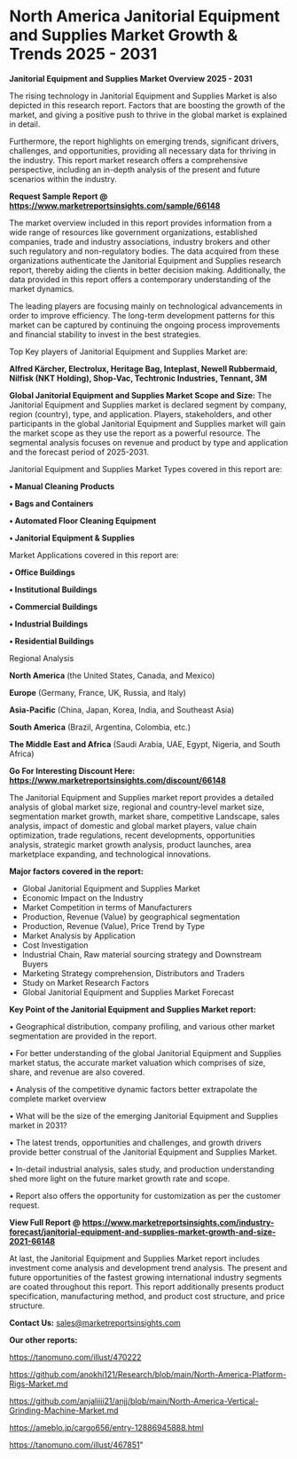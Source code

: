 # North America Janitorial Equipment and Supplies Market Growth & Trends 2025 - 2031

<Strong> Janitorial Equipment and Supplies Market Overview 2025 - 2031</strong>

The rising technology in Janitorial Equipment and Supplies Market is also depicted in this research report. Factors that are boosting the growth of the market, and giving a positive push to thrive in the global market is explained in detail.

Furthermore, the report highlights on emerging trends, significant drivers, challenges, and opportunities, providing all necessary data for thriving in the industry. This report market research offers a comprehensive perspective, including an in-depth analysis of the present and future scenarios within the industry.

<strong>Request Sample Report @ <a href=https://www.marketreportsinsights.com/sample/66148>https://www.marketreportsinsights.com/sample/66148</a></strong>

The market overview included in this report provides information from a wide range of resources like government organizations, established companies, trade and industry associations, industry brokers and other such regulatory and non-regulatory bodies. The data acquired from these organizations authenticate the Janitorial Equipment and Supplies research report, thereby aiding the clients in better decision making. Additionally, the data provided in this report offers a contemporary understanding of the market dynamics.

The leading players are focusing mainly on technological advancements in order to improve efficiency. The long-term development patterns for this market can be captured by continuing the ongoing process improvements and financial stability to invest in the best strategies.

Top Key players of Janitorial Equipment and Supplies Market are:

<strong>Alfred Kärcher, Electrolux, Heritage Bag, Inteplast, Newell Rubbermaid, Nilfisk (NKT Holding), Shop-Vac, Techtronic Industries, Tennant, 3M</strong>

<strong><b>Global Janitorial Equipment and Supplies Market Scope and Size:</b></strong>
The Janitorial Equipment and Supplies market is declared segment by company, region (country), type, and application. Players, stakeholders, and other participants in the global Janitorial Equipment and Supplies market will gain the market scope as they use the report as a powerful resource. The segmental analysis focuses on revenue and product by type and application and the forecast period of 2025-2031.

Janitorial Equipment and Supplies Market Types covered in this report are:

<strong>• Manual Cleaning Products

• Bags and Containers

• Automated Floor Cleaning Equipment

• Janitorial Equipment & Supplies</strong>

Market Applications covered in this report are:

<strong>• Office Buildings

• Institutional Buildings

• Commercial Buildings

• Industrial Buildings

• Residential Buildings</strong> 

Regional Analysis

<strong>North America</strong> (the United States, Canada, and Mexico)

<strong>Europe</strong> (Germany, France, UK, Russia, and Italy)

<strong>Asia-Pacific</strong> (China, Japan, Korea, India, and Southeast Asia)

<strong>South America</strong> (Brazil, Argentina, Colombia, etc.)

<strong>The Middle East and Africa</strong> (Saudi Arabia, UAE, Egypt, Nigeria, and South Africa)

<strong>Go For Interesting Discount Here: <a href=https://www.marketreportsinsights.com/discount/66148>https://www.marketreportsinsights.com/discount/66148</a></strong>

The Janitorial Equipment and Supplies market report provides a detailed analysis of global market size, regional and country-level market size, segmentation market growth, market share, competitive Landscape, sales analysis, impact of domestic and global market players, value chain optimization, trade regulations, recent developments, opportunities analysis, strategic market growth analysis, product launches, area marketplace expanding, and technological innovations.

<strong><b>Major factors covered in the report:</b></strong>
<ul>
  <li>Global Janitorial Equipment and Supplies Market </li>
  <li>Economic Impact on the Industry</li>
  <li>Market Competition in terms of Manufacturers</li>
  <li>Production, Revenue (Value) by geographical segmentation</li>
  <li>Production, Revenue (Value), Price Trend by Type</li>
  <li>Market Analysis by Application</li>
  <li>Cost Investigation</li>
  <li>Industrial Chain, Raw material sourcing strategy and Downstream Buyers</li>
  <li>Marketing Strategy comprehension, Distributors and Traders</li>
  <li>Study on Market Research Factors</li>
  <li>Global Janitorial Equipment and Supplies Market Forecast</li>
</ul>

<strong><b>Key Point of the Janitorial Equipment and Supplies Market report:</b></strong>

• Geographical distribution, company profiling, and various other market segmentation are provided in the report.

• For better understanding of the global Janitorial Equipment and Supplies market status, the accurate market valuation which comprises of size, share, and revenue are also covered.

• Analysis of the competitive dynamic factors better extrapolate the complete market overview

• What will be the size of the emerging Janitorial Equipment and Supplies market in 2031?

• The latest trends, opportunities and challenges, and growth drivers provide better construal of the Janitorial Equipment and Supplies Market.

• In-detail industrial analysis, sales study, and production understanding shed more light on the future market growth rate and scope.

• Report also offers the opportunity for customization as per the customer request.

<strong><b>View Full Report @ <a href=https://www.marketreportsinsights.com/industry-forecast/janitorial-equipment-and-supplies-market-growth-and-size-2021-66148>https://www.marketreportsinsights.com/industry-forecast/janitorial-equipment-and-supplies-market-growth-and-size-2021-66148</a></b></strong>


At last, the Janitorial Equipment and Supplies Market report includes investment come analysis and development trend analysis. The present and future opportunities of the fastest growing international industry segments are coated throughout this report. This report additionally presents product specification, manufacturing method, and product cost structure, and price structure.

<strong>Contact Us:</strong>
sales@marketreportsinsights.com

<strong>Our other reports:</strong>

<a href=https://tanomuno.com/illust/470222>https://tanomuno.com/illust/470222</a>

<a href=https://github.com/anokhi121/Research/blob/main/North-America-Platform-Rigs-Market.md>https://github.com/anokhi121/Research/blob/main/North-America-Platform-Rigs-Market.md</a>

<a href=https://github.com/anjaliiii21/anjj/blob/main/North-America-Vertical-Grinding-Machine-Market.md>https://github.com/anjaliiii21/anjj/blob/main/North-America-Vertical-Grinding-Machine-Market.md</a>

<a href=https://ameblo.jp/cargo656/entry-12886945888.html>https://ameblo.jp/cargo656/entry-12886945888.html</a>

<a href=https://tanomuno.com/illust/467851>https://tanomuno.com/illust/467851</a>"
